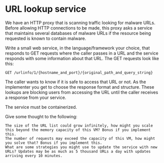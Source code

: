 # URL lookup service

We have an HTTP proxy that is scanning traffic looking for malware URLs. Before allowing HTTP connections to be made, this proxy asks a service that maintains several databases of malware URLs if the resource being requested is known to contain malware.

Write a small web service, in the language/framework your choice, that responds to GET requests where the caller passes in a URL and the service responds with some information about that URL. The GET requests look like this:

```
GET /urlinfo/1/{hostname_and_port}/{original_path_and_query_string}
```

The caller wants to know if it is safe to access that URL or not. As the implementer you get to choose the response format and structure. These lookups are blocking users from accessing the URL until the caller receives a response from your service.

The service must be containerized.

Give some thought to the following:

    The size of the URL list could grow infinitely, how might you scale this beyond the memory capacity of this VM? Bonus if you implement this.
    The number of requests may exceed the capacity of this VM, how might you solve that? Bonus if you implement this.
    What are some strategies you might use to update the service with new URLs? Updates may be as much as 5 thousand URLs a day with updates arriving every 10 minutes.